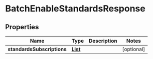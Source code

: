 

# BatchEnableStandardsResponse


## Properties

| Name | Type | Description | Notes |
|------------ | ------------- | ------------- | -------------|
|**standardsSubscriptions** | [**List**](List.md) |  |  [optional] |



